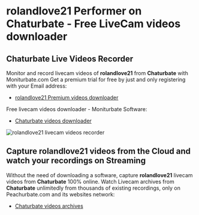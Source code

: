 # rolandlove21 Performer on Chaturbate - Free LiveCam videos downloader

## Chaturbate Live Videos Recorder

Monitor and record livecam videos of **rolandlove21** from **Chaturbate** with Moniturbate.com
Get a premium trial for free by just and only registering with your Email address:
* [rolandlove21 Premium videos downloader](https://moniturbate.com/request-demo-licence-key.html)

Free livecam videos downloader - Moniturbate Software:
* [Chaturbate videos downloader](https://moniturbate.com/moniturbate-download-software.html)

![rolandlove21 livecam videos recorder](https://peachurnet.com/templates/moniturbate-software.png)


## Capture rolandlove21 videos from the Cloud and watch your recordings on Streaming

Without the need of downloading a software, capture **rolandlove21** livecam videos from **Chaturbate** 100% online.
Watch Livecam archives from **Chaturbate** unlimitedly from thousands of existing recordings, only on Peachurbate.com and its websites network:
* [Chaturbate videos archives](https://peachurnet.com/)